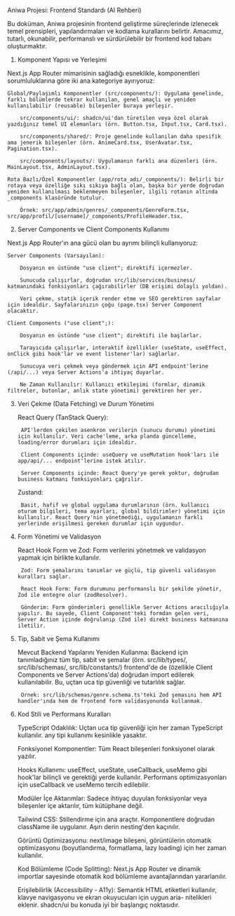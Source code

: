 Aniwa Projesi: Frontend Standardı (AI Rehberi)

Bu doküman, Aniwa projesinin frontend geliştirme süreçlerinde izlenecek temel prensipleri, yapılandırmaları ve kodlama kurallarını belirtir. Amacımız, tutarlı, okunabilir, performanslı ve sürdürülebilir bir frontend kod tabanı oluşturmaktır.

1. Komponent Yapısı ve Yerleşimi

Next.js App Router mimarisinin sağladığı esneklikle, komponentleri sorumluluklarına göre iki ana kategoriye ayırıyoruz:

    Global/Paylaşımlı Komponentler (src/components/): Uygulama genelinde, farklı bölümlerde tekrar kullanılan, genel amaçlı ve yeniden kullanılabilir (reusable) bileşenler buraya yerleşir.

        src/components/ui/: shadcn/ui'dan türetilen veya özel olarak yazdığınız temel UI elemanları (örn. Button.tsx, Input.tsx, Card.tsx).

        src/components/shared/: Proje genelinde kullanılan daha spesifik ama jenerik bileşenler (örn. AnimeCard.tsx, UserAvatar.tsx, Pagination.tsx).

        src/components/layouts/: Uygulamanın farklı ana düzenleri (örn. MainLayout.tsx, AdminLayout.tsx).

    Rota Bazlı/Özel Komponentler (app/rota_adı/_components/): Belirli bir rotaya veya özelliğe sıkı sıkıya bağlı olan, başka bir yerde doğrudan yeniden kullanılması beklenmeyen bileşenler, ilgili rotanın altında _components klasöründe tutulur.

        Örnek: src/app/admin/genres/_components/GenreForm.tsx, src/app/profil/[username]/_components/ProfileHeader.tsx.

2. Server Components ve Client Components Kullanımı

Next.js App Router'ın ana gücü olan bu ayrımı bilinçli kullanıyoruz:

    Server Components (Varsayılan):

        Dosyanın en üstünde "use client"; direktifi içermezler.

        Sunucuda çalışırlar, doğrudan src/lib/services/business/ katmanındaki fonksiyonları çağırabilirler (DB erişimi dolaylı yoldan).

        Veri çekme, statik içerik render etme ve SEO gerektiren sayfalar için idealdir. Sayfalarınızın çoğu (page.tsx) Server Component olacaktır.

    Client Components ("use client";):

        Dosyanın en üstünde "use client"; direktifi ile başlarlar.

        Tarayıcıda çalışırlar, interaktif özellikler (useState, useEffect, onClick gibi hook'lar ve event listener'lar) sağlarlar.

        Sunucuya veri çekmek veya göndermek için API endpoint'lerine (/api/...) veya Server Actions'a ihtiyaç duyarlar.

        Ne Zaman Kullanılır: Kullanıcı etkileşimi (formlar, dinamik filtreler, butonlar, anlık state yönetimi) gerektiren her yer.

3. Veri Çekme (Data Fetching) ve Durum Yönetimi

    React Query (TanStack Query):

        API'lerden çekilen asenkron verilerin (sunucu durumu) yönetimi için kullanılır. Veri cache'leme, arka planda güncelleme, loading/error durumları için idealdir.

        Client Components içinde: useQuery ve useMutation hook'ları ile app/api/... endpoint'lerine istek atılır.

        Server Components içinde: React Query'ye gerek yoktur, doğrudan business katmanı fonksiyonları çağrılır.

    Zustand:

        Basit, hafif ve global uygulama durumlarının (örn. kullanıcı oturum bilgileri, tema ayarları, global bildirimler) yönetimi için kullanılır. React Query'nin yönetmediği, uygulamanın farklı yerlerinde erişilmesi gereken durumlar için uygundur.

4. Form Yönetimi ve Validasyon

    React Hook Form ve Zod: Form verilerini yönetmek ve validasyon yapmak için birlikte kullanılır.

        Zod: Form şemalarını tanımlar ve güçlü, tip güvenli validasyon kuralları sağlar.

        React Hook Form: Form durumunu performanslı bir şekilde yönetir, Zod ile entegre olur (zodResolver).

        Gönderim: Form gönderimleri genellikle Server Actions aracılığıyla yapılır. Bu sayede, Client Component'teki formdan gelen veri, Server Action içinde doğrulanıp (Zod ile) direkt business katmanına iletilir.

5. Tip, Sabit ve Şema Kullanımı

    Mevcut Backend Yapılarını Yeniden Kullanma: Backend için tanımladığınız tüm tip, sabit ve şemalar (örn. src/lib/types/, src/lib/schemas/, src/lib/constants/) frontend'de de (özellikle Client Components ve Server Actions'da) doğrudan import edilerek kullanılabilir. Bu, uçtan uca tip güvenliği ve tutarlılık sağlar.

        Örnek: src/lib/schemas/genre.schema.ts'teki Zod şemasını hem API handler'ında hem de frontend form validasyonunda kullanmak.

6. Kod Stili ve Performans Kuralları

    TypeScript Odaklılık: Uçtan uca tip güvenliği için her zaman TypeScript kullanılır. any tipi kullanımı kesinlikle yasaktır.

    Fonksiyonel Komponentler: Tüm React bileşenleri fonksiyonel olarak yazılır.

    Hooks Kullanımı: useEffect, useState, useCallback, useMemo gibi hook'lar bilinçli ve gerektiği yerde kullanılır. Performans optimizasyonları için useCallback ve useMemo tercih edilebilir.

    Modüler İçe Aktarımlar: Sadece ihtiyaç duyulan fonksiyonlar veya bileşenler içe aktarılır, tüm kütüphane değil.

    Tailwind CSS: Stillendirme için ana araçtır. Komponentlere doğrudan className ile uygulanır. Aşırı derin nesting'den kaçınılır.

    Görüntü Optimizasyonu: next/image bileşeni, görüntülerin otomatik optimizasyonu (boyutlandırma, formatlama, lazy loading) için her zaman kullanılır.

    Kod Bölümleme (Code Splitting): Next.js App Router ve dinamik importlar sayesinde otomatik kod bölümleme avantajlarından yararlanılır.

    Erişilebilirlik (Accessibility - A11y): Semantik HTML etiketleri kullanılır, klavye navigasyonu ve ekran okuyucuları için uygun aria- nitelikleri eklenir. shadcn/ui bu konuda iyi bir başlangıç noktasıdır.